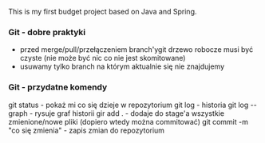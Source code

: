 This is my first budget project based on Java and Spring.

### Git - dobre praktyki
- przed merge/pull/przełączeniem branch'ygit drzewo robocze musi być czyste (nie może być nic co nie jest skomitowane)
- usuwamy tylko branch na którym aktualnie się nie znajdujemy

### Git - przydatne komendy
git status - pokaż mi co się dzieje w repozytorium
git log - historia
git log --graph - rysuje graf historii
gir add . - dodaje do stage'a wszystkie zmienione/nowe pliki (dopiero wtedy można commitować)
git commit -m "co się zmienia" - zapis zmian do repozytorium
